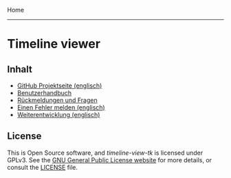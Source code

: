 Home

---

# Timeline viewer

## Inhalt

- [GitHub Projektseite (englisch)](https://github.com/peter88213/timeline-view-tk)
- [Benutzerhandbuch](help)
- [Rückmeldungen und Fragen](https://github.com/peter88213/timeline-view-tk/discussions)
- [Einen Fehler melden (englisch)](https://github.com/peter88213/timeline-view-tk/issues)
- [Weiterentwicklung (englisch)](https://github.com/users/peter88213/projects/18)

## License

This is Open Source software, and *timeline-view-tk* is licensed under GPLv3. See the
[GNU General Public License website](https://www.gnu.org/licenses/gpl-3.0.en.html) for more
details, or consult the [LICENSE](https://github.com/peter88213/timeline-view-tk/blob/main/LICENSE) file.





